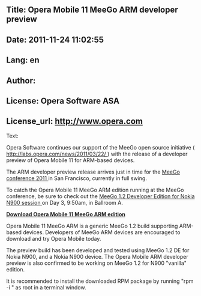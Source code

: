 Title: Opera Mobile 11 MeeGo ARM developer preview
----
Date: 2011-11-24 11:02:55
----
Lang: en
----
Author: 
----
License: Opera Software ASA
----
License_url: http://www.opera.com
----
Text:

<div id="content">
<p>
 Opera Software continues our support of the MeeGo open source initiative (
 <a href="http://labs.opera.com/news/2011/03/22/">
  http://labs.opera.com/news/2011/03/22/
 </a>
 ) with the release of a developer preview of Opera Mobile 11 for ARM-based devices.
</p>
<p>
 The ARM developer preview release arrives just in time for the
 <a href="http://sf2011.meego.com/">
  MeeGo conference 2011
 </a>
 in San Francisco, currently in full swing.
</p>
<p>
 To catch the Opera Mobile 11 MeeGo ARM edition running at the MeeGo conference, be sure to check out the
 <a href="http://sf2011.meego.com/program/sessions/meego-12-developer-edition-nokia-n900">
  MeeGo 1.2 Developer Edition for Nokia N900 session
 </a>
 on Day 3, 9:50am, in Ballroom A.
</p>
<p>
 <a href="http://www.opera.com/download/get.pl?sub=++++&amp;amp;id=33726&amp;amp;location=320&amp;amp;nothanks=yes">
  <strong>
   Download Opera Mobile 11 MeeGo ARM edition
  </strong>
 </a>
</p>
<p>
 Opera Mobile 11 MeeGo ARM is a generic MeeGo 1.2 build supporting ARM-based devices. Developers of MeeGo ARM devices are encouraged to download and try Opera Mobile today.
</p>
<p>
 The preview build has been developed and tested using MeeGo 1.2 DE for Nokia N900, and a Nokia N900 device. The Opera Mobile ARM developer preview is also confirmed to be working on MeeGo 1.2 for N900 &quot;vanilla&quot; edition.
</p>
<p>
 It is recommended to install the downloaded RPM package by running &quot;rpm -i &quot; as root in a terminal window.
</p>
</div>

